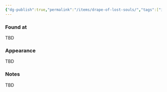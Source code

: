 ```yaml
---
{"dg-publish":true,"permalink":"/items/drape-of-lost-souls/","tags":["item"],"noteIcon":"item","updated":"2024-01-06T14:23:11.563+01:00"}
---
```


### Found at
TBD
### Appearance
TBD
### Notes
TBD